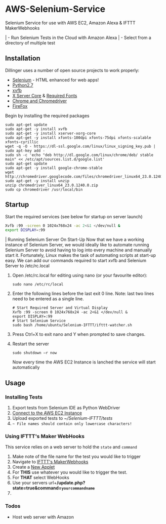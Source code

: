# AWS-Selenium-Service
Selenium Service for use with AWS EC2, Amazon Alexa &amp; IFTTT MakerWebhooks

 | - Run Selenium Tests in the Cloud with Amazon Alexa
 | - Select from a directory of multiple test

## Installation

Dillinger uses a number of open source projects to work properly:

* [Selenium]('') - HTML enhanced for web apps!
* [Python2.7]('')
* [xvfb]()
* [X Server Core]() & [Required Fonts]()
* [Chrome and Chromedriver]()
* [FireFox]()

Begin by installing the required packages

```
sudo apt-get update
sudo apt-get -y install xvfb
sudo apt-get -y install xserver-xorg-core
sudo apt-get -y install xfonts-100dpi xfonts-75dpi xfonts-scalable xfonts-cyrillic
wget -q -O - https://dl-ssl.google.com/linux/linux_signing_key.pub | sudo apt-key add -
sudo sh -c 'echo "deb http://dl.google.com/linux/chrome/deb/ stable main" << /etc/apt/sources.list.d/google.list'
sudo apt-get update
sudo apt-get -y install google-chrome-stable
wget http://chromedriver.googlecode.com/files/chromedriver_linux64_23.0.1240.0.zip 
sudo apt-get -y install unzip
unzip chromedriver_linux64_23.0.1240.0.zip
sudo cp chromedriver /usr/local/bin
```

## Startup

Start the required services (see below for startup on server launch)

```sh
Xvfb :99 -screen 0 1024x768x24 -ac 2<&1 </dev/null &
export DISPLAY=:99
```
| Running Selenium Server On Start-Up
Now that we have a working instance of Selenium Server, we would ideally like to automate running Selenium Server to avoid having to log into every machine and manually start it. Fortunately, Linux makes the task of automating scripts at start-up easy. We can add our commands required to start xvfb and Selenium Server to /etc/rc.local

1. Open /etc/rc.local for editing using nano (or your favourite editor):
	```
    sudo nano /etc/rc/local
    ```
2. Enter the following lines before the last exit 0 line. Note: last two lines need to be entered as a single line.
    ```
    # Start Required Server and Virtual Display
    Xvfb :99 -screen 0 1024x768x24 -ac 2<&1 </dev/null &
    export DISPLAY=:99
    # Start Selenium Service
    sudo bash /home/ubuntu/Selenium-IFTTT/ifttt-watcher.sh
    ```
    
3. Press Ctrl+X to exit nano and Y when prompted to save changes.
4. Restart the server
    ```
    sudo shutdown –r now
    ```
    Now every time the AWS EC2 Instance is lanched the service will start automatically 

## Usage

### Installing Tests

1. Export tests from Selenium IDE as Python WebDriver
2. [Connect to the AWS EC2 Instance]('https://forums.aws.amazon.com/thread.jspa?messageID=741338')
3. Upload exported tests to *~/Selenium-IFTTT/tests*
4. `~ File names should contain only lowercase characters!`


### Using IFTTT's Maker WebHooks
This service relies on a web server to hold the `state` and `command`

1. Make note of the file name for the test you would like to trigger
2. Navigate to [IFTTT's MakerWebhooks]('https://ifttt.com/maker_webhooks')
3. Create a [New Applet]('https://ifttt.com/create')
4. For **THIS** use whatever you would like to trigger the test.
5. For **THAT** select WebHooks
6. Use your servers url+**/update.php?state=true&command=`yourcommandname`**
7. 
### Todos

 - Host web server with Amazon

